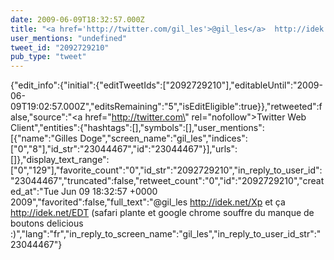 ```yaml
---
date: 2009-06-09T18:32:57.000Z
title: "<a href='http://twitter.com/gil_les'>@gil_les</a>  http://idek.net/Xp et ça  http://idek.net/EDT (safari plante et google chrome souffre du manque de boutons delicious :)″"
user_mentions: "undefined"
tweet_id: "2092729210"
pub_type: "tweet"
---
```

{"edit_info":{"initial":{"editTweetIds":["2092729210"],"editableUntil":"2009-06-09T19:02:57.000Z","editsRemaining":"5","isEditEligible":true}},"retweeted":false,"source":"<a href=\"http://twitter.com\" rel=\"nofollow\">Twitter Web Client</a>","entities":{"hashtags":[],"symbols":[],"user_mentions":[{"name":"Gilles Doge","screen_name":"gil_les","indices":["0","8"],"id_str":"23044467","id":"23044467"}],"urls":[]},"display_text_range":["0","129"],"favorite_count":"0","id_str":"2092729210","in_reply_to_user_id":"23044467","truncated":false,"retweet_count":"0","id":"2092729210","created_at":"Tue Jun 09 18:32:57 +0000 2009","favorited":false,"full_text":"@gil_les  http://idek.net/Xp et ça  http://idek.net/EDT (safari plante et google chrome souffre du manque de boutons delicious :)","lang":"fr","in_reply_to_screen_name":"gil_les","in_reply_to_user_id_str":"23044467"}
